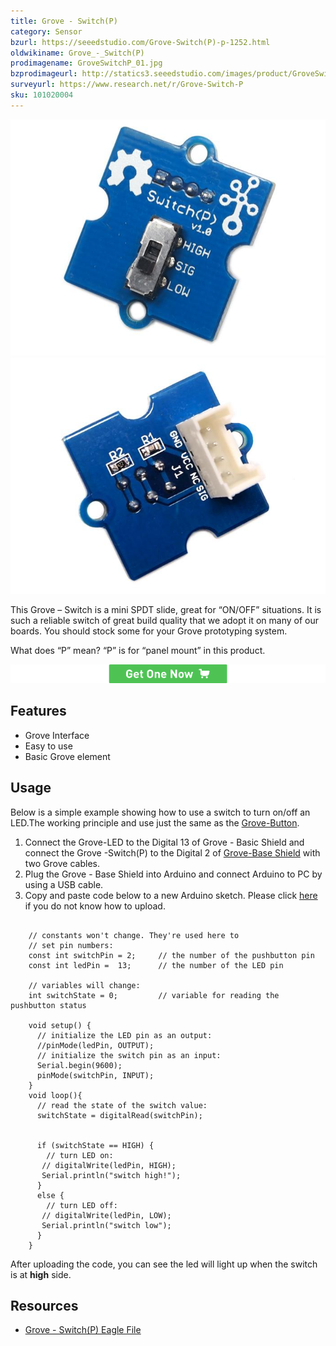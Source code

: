 ```yaml
---
title: Grove - Switch(P)
category: Sensor
bzurl: https://seeedstudio.com/Grove-Switch(P)-p-1252.html
oldwikiname: Grove_-_Switch(P)
prodimagename: GroveSwitchP_01.jpg
bzprodimageurl: http://statics3.seeedstudio.com/images/product/GroveSwitchP.jpg
surveyurl: https://www.research.net/r/Grove-Switch-P
sku: 101020004
---
```


![](https://github.com/SeeedDoc/WikiMigrationSync/raw/master/docs/assets/Grove-Switch-P/img/SwitchP.jpg)
![](https://github.com/SeeedDoc/WikiMigrationSync/raw/master/docs/assets/Grove-Switch-P/img/GroveSwitchP_01.jpg)

This Grove – Switch is a mini SPDT slide, great for “ON/OFF” situations. It is such a reliable switch of great build quality that we adopt it on many of our boards. You should stock some for your Grove prototyping system.

What does “P” mean? “P” is for “panel mount” in this product.

[![](https://github.com/SeeedDoc/WikiMigrationSync/raw/master/docs/assets/common/Get_One_Now_Banner.png)](http://www.seeedstudio.com/Grove-Switch(P)-p-1252.html)

Features
-------

-   Grove Interface
-   Easy to use
-   Basic Grove element

Usage
-----

Below is a simple example showing how to use a switch to turn on/off an LED.The working principle and use just the same as the [Grove-Button](/Grove-Button).

1. Connect the Grove-LED to the Digital 13 of Grove - Basic Shield and connect the Grove -Switch(P) to the Digital 2 of [Grove-Base Shield](/Grove-Base_Shield) with two Grove cables.
2. Plug the Grove - Base Shield into Arduino and connect Arduino to PC by using a USB cable.
3. Copy and paste code below to a new Arduino sketch. Please click [here](/Upload_Code) if you do not know how to upload.

```

    // constants won't change. They're used here to 
    // set pin numbers:
    const int switchPin = 2;     // the number of the pushbutton pin
    const int ledPin =  13;      // the number of the LED pin

    // variables will change:
    int switchState = 0;         // variable for reading the pushbutton status

    void setup() {
      // initialize the LED pin as an output:
      //pinMode(ledPin, OUTPUT);      
      // initialize the switch pin as an input:
      Serial.begin(9600);
      pinMode(switchPin, INPUT);     
    }
    void loop(){
      // read the state of the switch value:
      switchState = digitalRead(switchPin);

      
      if (switchState == HIGH) {     
        // turn LED on:    
       // digitalWrite(ledPin, HIGH);  
       Serial.println("switch high!");
      } 
      else {
        // turn LED off:
       // digitalWrite(ledPin, LOW); 
       Serial.println("switch low");
      }
    }

```

After uploading the code, you can see the led will light up when the switch is at **high** side.

Resources
--------

- [Grove - Switch(P) Eagle File](https://github.com/SeeedDoc/WikiMigrationSync/raw/master/docs/assets/Grove-Switch-P/res/Grove-Switch-P-Eagle_File.zip)

<!-- This Markdown file was created from http://www.seeedstudio.com/wiki/Grove_-_Switch(P) -->
